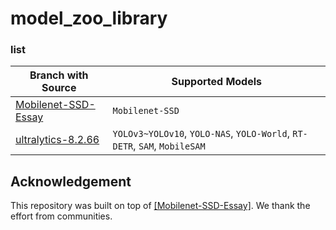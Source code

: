 # model_zoo_library

### list
|  Branch with Source   | Supported Models  |
|  -------------------  | ------------------  |
| [Mobilenet-SSD-Essay](https://github.com/bubbliiiing/Mobilenet-SSD-Essay)  | `Mobilenet-SSD` |
| [ultralytics-8.2.66](https://github.com/ultralytics/ultralytics)   | `YOLOv3~YOLOv10`, `YOLO-NAS`, `YOLO-World`, `RT-DETR`, `SAM`, `MobileSAM` |

## Acknowledgement
    
This repository was built on top of [[Mobilenet-SSD-Essay]](https://github.com/bubbliiiing/Mobilenet-SSD-Essay). We thank the effort from communities.
